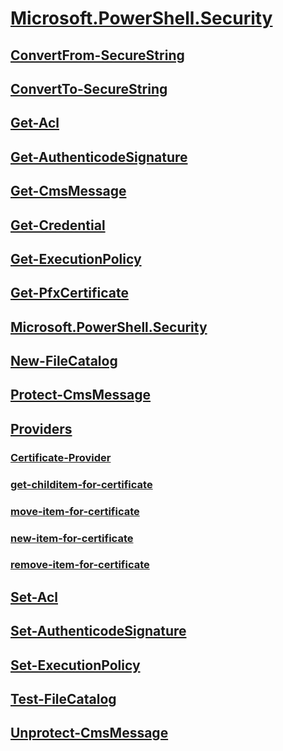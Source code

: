 #  [Microsoft.PowerShell.Security](Microsoft.PowerShell.Security.md)
##  [ConvertFrom-SecureString](convertfrom-securestring.md)
##  [ConvertTo-SecureString](convertto-securestring.md)
##  [Get-Acl](get-acl.md)
##  [Get-AuthenticodeSignature](get-authenticodesignature.md)
##  [Get-CmsMessage](get-cmsmessage.md)
##  [Get-Credential](get-credential.md)
##  [Get-ExecutionPolicy](get-executionpolicy.md)
##  [Get-PfxCertificate](get-pfxcertificate.md)
##  [Microsoft.PowerShell.Security](microsoft.powershell.security.md)
##  [New-FileCatalog](new-filecatalog.md)
##  [Protect-CmsMessage](protect-cmsmessage.md)
##  [Providers]()
###  [Certificate-Provider](providers/certificate-provider.md)
###  [get-childitem-for-certificate](providers/get-childitem-for-certificate.md)
###  [move-item-for-certificate](providers/move-item-for-certificate.md)
###  [new-item-for-certificate](providers/new-item-for-certificate.md)
###  [remove-item-for-certificate](providers/remove-item-for-certificate.md)
##  [Set-Acl](set-acl.md)
##  [Set-AuthenticodeSignature](set-authenticodesignature.md)
##  [Set-ExecutionPolicy](set-executionpolicy.md)
##  [Test-FileCatalog](test-filecatalog.md)
##  [Unprotect-CmsMessage](unprotect-cmsmessage.md)

